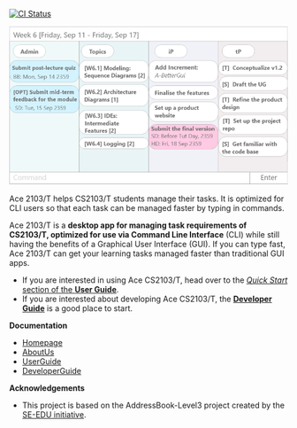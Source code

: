[![CI Status](https://github.com/AY2021S1-CS2103-T14-4/tp/workflows/Java%20CI/badge.svg)](https://github.com/AY2021S1-CS2103-T14-4/tp/actions)

![Ui](docs/images/Ui.png)

Ace 2103/T helps CS2103/T students manage their tasks. It is optimized for CLI users so that each task can be managed faster by typing in commands.

Ace 2103/T is a **desktop app for managing task requirements of CS2103/T, optimized for use via Command Line Interface** (CLI) while still having the benefits of a Graphical User Interface (GUI). If you can type fast, Ace 2103/T can get your learning tasks managed faster than traditional GUI apps. 
* If you are interested in using Ace CS2103/T, head over to the [_Quick Start_ section of the **User Guide**](UserGuide.html#quick-start).
* If you are interested about developing Ace CS2103/T, the [**Developer Guide**](DeveloperGuide.html) is a good place to start.

**Documentation**
* [Homepage](https://ay2021s1-cs2103-t14-4.github.io/tp/)
* [AboutUs](https://ay2021s1-cs2103-t14-4.github.io/tp/AboutUs.html)
* [UserGuide](https://ay2021s1-cs2103-t14-4.github.io/tp/UserGuide.html)
* [DeveloperGuide](https://ay2021s1-cs2103-t14-4.github.io/tp/DeveloperGuide.html)

**Acknowledgements**
* This project is based on the AddressBook-Level3 project created by the [SE-EDU initiative](https://se-education.org).
